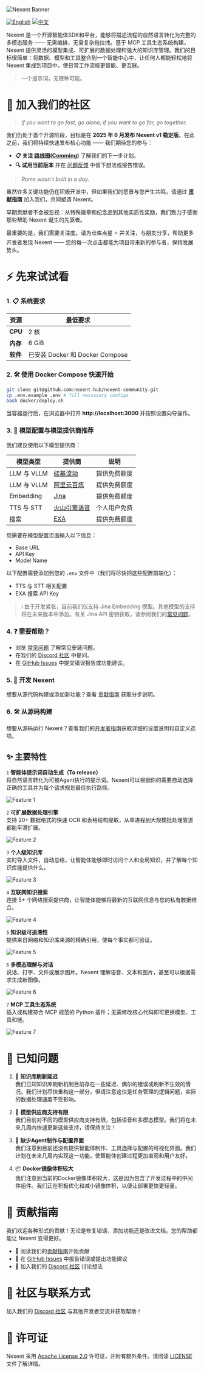 ![Nexent Banner](./assets/NexentBanner.png)

[![English](https://img.shields.io/badge/English-README-blue)](README.md)
[![中文](https://img.shields.io/badge/中文-README-green)](README_CN.md)

Nexent 是一个开源智能体SDK和平台，能够将描述流程的自然语言转化为完整的多模态服务 —— 无需编排，无需复杂拖拉拽。基于 MCP 工具生态系统构建，Nexent 提供灵活的模型集成、可扩展的数据处理和强大的知识库管理。我们的目标很简单：将数据、模型和工具整合到一个智能中心中，让任何人都能轻松地将 Nexent 集成到项目中，使日常工作流程更智能、更互联。

> 一个提示词，无限种可能。

# 🤝 加入我们的社区

> *If you want to go fast, go alone; if you want to go far, go together.*

我们仍处于首个开源阶段，目标是在 **2025 年 6 月发布 Nexent v1 稳定版**。在此之前，我们将持续快速发布核心功能 —— 我们期待您的参与：

* **📋 关注 [路线图(Comming)](#)** 了解我们的下一步计划。  
* **🔍 试用当前版本** 并在 [问题反馈](https://github.com/nexent-hub/nexent/issues) 中留下想法或报告错误。

> *Rome wasn't built in a day.*

虽然许多关键功能仍在积极开发中，但如果我们的愿景与您产生共鸣，请通过 **[贡献指南](CONTRIBUTING_CN.md)** 加入我们，共同塑造 Nexent。

早期贡献者不会被忽视：从特殊徽章和纪念品到其他实质性奖励，我们致力于感谢那些帮助 Nexent 诞生的先驱者。

最重要的是，我们需要关注度。请为仓库点星 ⭐ 并关注，与朋友分享，帮助更多开发者发现 Nexent —— 您的每一次点击都能为项目带来新的参与者，保持发展势头。

# ⚡ 先来试试看

### 1. 📋 系统要求  

| 资源 | 最低要求 |
|----------|---------|
| **CPU**  | 2 核 |
| **内存**  | 6 GiB   |
| **软件** | 已安装 Docker 和 Docker Compose |

### 2. 🛠️ 使用 Docker Compose 快速开始

```bash
git clone git@github.com:nexent-hub/nexent-community.git
cp .env.example .env # fill nessasary configs
bash docker/deploy.sh
```

当容器运行后，在浏览器中打开 **http://localhost:3000** 并按照设置向导操作。

### 3. 🤖 模型配置与模型提供商推荐

我们建议使用以下模型提供商：

| 模型类型 | 提供商 | 说明 |
|------------|----------|-------|
| LLM 与 VLLM | [硅基流动](https://siliconflow.cn/) | 提供免费额度 |
| LLM 与 VLLM | [阿里云百炼](https://bailian.console.aliyun.com/) | 提供免费额度 |
| Embedding | [Jina](https://jina.ai/) | 提供免费额度 |
| TTS 与 STT | [火山引擎语音](https://www.volcengine.com/product/voice-tech) | 个人用户免费 |
| 搜索 | [EXA](https://exa.ai/) | 提供免费额度 |

您需要在模型配置页面输入以下信息：
- Base URL
- API Key
- Model Name

以下配置需要添加到您的 `.env` 文件中（我们将尽快把这些配置前端化）：
- TTS 与 STT 相关配置
- EXA 搜索 API Key

> ℹ️ 由于开发紧张，目前我们仅支持 Jina Embedding 模型。其他模型的支持将在未来版本中添加。有关 Jina API 密钥获取，请参阅我们的[常见问题](FAQ_CN.md)。

### 4. ❓ 需要帮助？

- 浏览 [常见问题](FAQ_CN.md) 了解常见安装问题。  
- 在我们的 [Discord 社区](https://discord.gg/tb5H3S3wyv) 中提问。  
- 在 [GitHub Issues](https://github.com/nexent-hub/nexent/issues) 中提交错误报告或功能建议。

### 5. 🔧 开发 Nexent

想要从源代码构建或添加新功能？查看 [贡献指南](CONTRIBUTING_CN.md) 获取分步说明。

### 6. 🛠️ 从源码构建

想要从源码运行 Nexent？查看我们的[开发者指南](DEVELOPPER_NOTE_CN.md)获取详细的设置说明和自定义选项。

## ✨ 主要特性

`1` **智能体提示词自动生成（To release）**  
   将自然语言转化为可被Agent执行的提示词。Nexent可以根据你的需要自动选择正确的工具并为每个请求规划最佳执行路径。

   ![Feature 1](./assets/Feature1.png)

`2` **可扩展数据处理引擎**  
   支持 20+ 数据格式的快速 OCR 和表格结构提取，从单进程到大规模批处理管道都能平滑扩展。

   ![Feature 2](./assets/Feature2.png)

`3` **个人级知识库**  
   实时导入文件，自动总结，让智能体能够即时访问个人和全局知识，并了解每个知识库能提供什么。

   ![Feature 3](./assets/Feature3.png)

`4` **互联网知识搜索**  
   连接 5+ 个网络搜索提供商，让智能体能够将最新的互联网信息与您的私有数据结合。

   ![Feature 4](./assets/Feature4.png)

`5` **知识级可追溯性**  
   提供来自网络和知识库来源的精确引用，使每个事实都可验证。

   ![Feature 5](./assets/Feature5.png)

`6` **多模态理解与对话**  
   说话、打字、文件或展示图片。Nexent 理解语音、文本和图片，甚至可以根据需求生成新图像。

   ![Feature 6](./assets/Feature6.png)

`7` **MCP 工具生态系统**  
   插入或构建符合 MCP 规范的 Python 插件；无需修改核心代码即可更换模型、工具和链。

   ![Feature 7](./assets/Feature7.png)

# 🐛 已知问题

1. 🔄 **知识库刷新延迟**  
   我们已知知识库刷新机制目前存在一些延迟、偶尔的错误或刷新不生效的情况。我们计划尽快重构这一部分，但请注意这仅是任务管理的逻辑问题，实际的数据处理速度不受影响。

2. 🤖 **模型供应商支持有限**  
   我们目前对不同的模型供应商支持有限，包括语音和多模态模型。我们将在未来几周内快速更新这些支持，请保持关注！

3. 🎨 **缺少Agent制作与配置界面**  
   我们注意到目前还没有提供智能体制作、工具选择与配置的可视化界面。我们计划在未来几周内实现这一功能，使智能体创建过程更加直观和用户友好。

4. 📦 **Docker镜像体积较大**  
   我们注意到当前的Docker镜像体积较大，这是因为包含了开发过程中的中间件组件。我们正在积极优化和减小镜像体积，以便让部署更快更轻量。

# 👥 贡献指南

我们欢迎各种形式的贡献！无论是修复错误、添加功能还是改进文档，您的帮助都能让 Nexent 变得更好。

- 📖 阅读我们的[贡献指南](CONTRIBUTING_CN.md)开始贡献
- 🐛 在 [GitHub Issues](https://github.com/nexent-hub/nexent/issues) 中报告错误或提出功能建议
- 💬 加入我们的 [Discord 社区](https://discord.gg/tb5H3S3wyv) 讨论想法

# 💬 社区与联系方式

加入我们的 [Discord 社区](https://discord.gg/tb5H3S3wyv) 与其他开发者交流并获取帮助！

# 📄 许可证

Nexent 采用 [Apache License 2.0](LICENSE) 许可证，并附有额外条件。请阅读 [LICENSE](LICENSE) 文件了解详情。